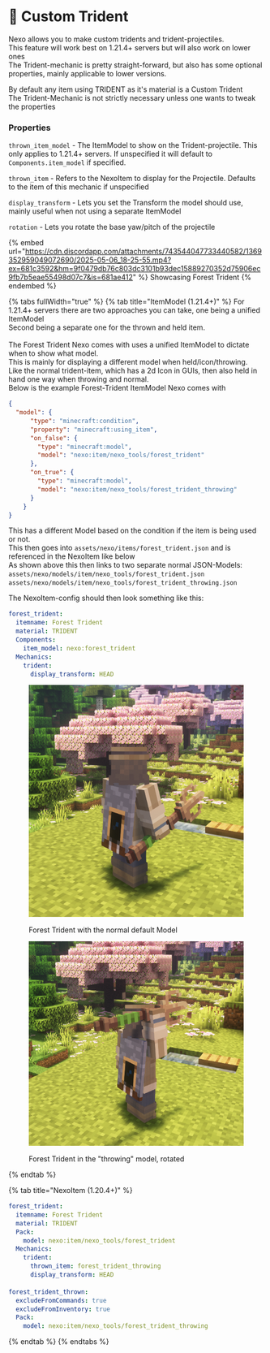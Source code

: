 # 🔱 Custom Trident

Nexo allows you to make custom tridents and trident-projectiles.\
This feature will work best on 1.21.4+ servers but will also work on lower ones\
The Trident-mechanic is pretty straight-forward, but also has some optional properties, mainly applicable to lower versions.

By default any item using TRIDENT as it's material is a Custom Trident\
The Trident-Mechanic is not strictly necessary unless one wants to tweak the properties

### Properties

`thrown_item_model` - The ItemModel to show on the Trident-projectile. This only applies to 1.21.4+ servers. If unspecified it will default to `Components.item_model` if specified.

`thrown_item` - Refers to the NexoItem to display for the Projectile. Defaults to the item of this mechanic if unspecified

`display_transform` - Lets you set the Transform the model should use, mainly useful when not using a separate ItemModel

`rotation` - Lets you rotate the base yaw/pitch of the projectile

{% embed url="https://cdn.discordapp.com/attachments/743544047733440582/1369352959049072690/2025-05-06_18-25-55.mp4?ex=681c3592&hm=9f0479db76c803dc3101b93dec15889270352d75906ec9fb7b5eae55498d07c7&is=681ae412" %}
Showcasing Forest Trident
{% endembed %}

{% tabs fullWidth="true" %}
{% tab title="ItemModel (1.21.4+)" %}
For 1.21.4+ servers there are two approaches you can take, one being a unified ItemModel\
Second being a separate one for the thrown and held item.\
\
The Forest Trident Nexo comes with uses a unified ItemModel to dictate when to show what model.\
This is mainly for displaying a different model when held/icon/throwing.\
Like the normal trident-item, which has a 2d Icon in GUIs, then also held in hand one way when throwing and normal.\
Below is the example Forest-Trident ItemModel Nexo comes with

```json
{
  "model": {
      "type": "minecraft:condition",
      "property": "minecraft:using_item",
      "on_false": {
        "type": "minecraft:model",
        "model": "nexo:item/nexo_tools/forest_trident"
      },
      "on_true": {
        "type": "minecraft:model",
        "model": "nexo:item/nexo_tools/forest_trident_throwing"
      }
    }
}
```

This has a different Model based on the condition if the item is being used or not.\
This then goes into `assets/nexo/items/forest_trident.json` and is referenced in the NexoItem like below\
As shown above this then links to two separate normal JSON-Models:\
`assets/nexo/models/item/nexo_tools/forest_trident.json`\
`assets/nexo/models/item/nexo_tools/forest_trident_throwing.json`&#x20;

The NexoItem-config should then look something like this:

```yaml
forest_trident:
  itemname: Forest Trident
  material: TRIDENT
  Components:
    item_model: nexo:forest_trident
  Mechanics:
    trident:
      display_transform: HEAD
```

<div><figure><img src="../.gitbook/assets/image (1).png" alt=""><figcaption><p>Forest Trident with the normal default Model</p></figcaption></figure> <figure><img src="../.gitbook/assets/image.png" alt=""><figcaption><p>Forest Trident in the "throwing" model, rotated</p></figcaption></figure></div>
{% endtab %}

{% tab title="NexoItem (1.20.4+)" %}
```yaml
forest_trident:
  itemname: Forest Trident
  material: TRIDENT
  Pack:
    model: nexo:item/nexo_tools/forest_trident
  Mechanics:
    trident:
      thrown_item: forest_trident_throwing
      display_transform: HEAD

forest_trident_thrown:
  excludeFromCommands: true
  excludeFromInventory: true
  Pack:
    model: nexo:item/nexo_tools/forest_trident_throwing
```
{% endtab %}
{% endtabs %}
